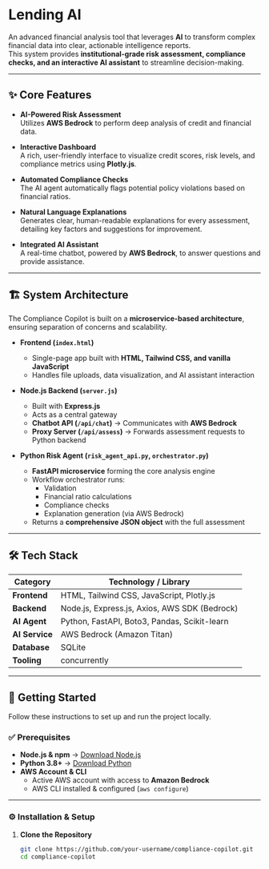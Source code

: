 # Lending AI

An advanced financial analysis tool that leverages **AI** to transform complex financial data into clear, actionable intelligence reports.  
This system provides **institutional-grade risk assessment, compliance checks, and an interactive AI assistant** to streamline decision-making.

---

## ✨ Core Features

- **AI-Powered Risk Assessment**  
  Utilizes **AWS Bedrock** to perform deep analysis of credit and financial data.

- **Interactive Dashboard**  
  A rich, user-friendly interface to visualize credit scores, risk levels, and compliance metrics using **Plotly.js**.

- **Automated Compliance Checks**  
  The AI agent automatically flags potential policy violations based on financial ratios.

- **Natural Language Explanations**  
  Generates clear, human-readable explanations for every assessment, detailing key factors and suggestions for improvement.

- **Integrated AI Assistant**  
  A real-time chatbot, powered by **AWS Bedrock**, to answer questions and provide assistance.

---

## 🏗️ System Architecture

The Compliance Copilot is built on a **microservice-based architecture**, ensuring separation of concerns and scalability.

- **Frontend (`index.html`)**  
  - Single-page app built with **HTML, Tailwind CSS, and vanilla JavaScript**  
  - Handles file uploads, data visualization, and AI assistant interaction  

- **Node.js Backend (`server.js`)**  
  - Built with **Express.js**  
  - Acts as a central gateway  
  - **Chatbot API (`/api/chat`)** → Communicates with **AWS Bedrock**  
  - **Proxy Server (`/api/assess`)** → Forwards assessment requests to Python backend  

- **Python Risk Agent (`risk_agent_api.py`, `orchestrator.py`)**  
  - **FastAPI microservice** forming the core analysis engine  
  - Workflow orchestrator runs:  
    - Validation  
    - Financial ratio calculations  
    - Compliance checks  
    - Explanation generation (via AWS Bedrock)  
  - Returns a **comprehensive JSON object** with the full assessment  

---

## 🛠️ Tech Stack

| Category    | Technology / Library |
|-------------|----------------------|
| **Frontend** | HTML, Tailwind CSS, JavaScript, Plotly.js |
| **Backend**  | Node.js, Express.js, Axios, AWS SDK (Bedrock) |
| **AI Agent** | Python, FastAPI, Boto3, Pandas, Scikit-learn |
| **AI Service** | AWS Bedrock (Amazon Titan) |
| **Database** | SQLite |
| **Tooling**  | concurrently |

---

## 🚀 Getting Started

Follow these instructions to set up and run the project locally.

### ✅ Prerequisites

- **Node.js & npm** → [Download Node.js](https://nodejs.org/)  
- **Python 3.8+** → [Download Python](https://www.python.org/downloads/)  
- **AWS Account & CLI**  
  - Active AWS account with access to **Amazon Bedrock**  
  - AWS CLI installed & configured (`aws configure`)  

---

### ⚙️ Installation & Setup

1. **Clone the Repository**
   ```bash
   git clone https://github.com/your-username/compliance-copilot.git
   cd compliance-copilot
